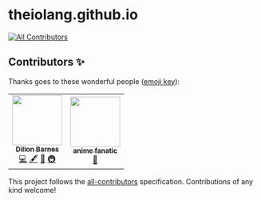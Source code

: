 # theiolang.github.io
<!-- ALL-CONTRIBUTORS-BADGE:START - Do not remove or modify this section -->
[![All Contributors](https://img.shields.io/badge/all_contributors-2-orange.svg?style=flat-square)](#contributors-)
<!-- ALL-CONTRIBUTORS-BADGE:END -->

## Contributors ✨

Thanks goes to these wonderful people ([emoji key](https://allcontributors.org/docs/en/emoji-key)):

<!-- ALL-CONTRIBUTORS-LIST:START - Do not remove or modify this section -->
<!-- prettier-ignore-start -->
<!-- markdownlint-disable -->
<table>
  <tr>
    <td align="center"><a href="https://dillonb07.is-a.dev"><img src="https://avatars.githubusercontent.com/u/83948303?v=4?s=100" width="100px;" alt=""/><br /><sub><b>Dillon Barnes</b></sub></a><br /><a href="https://github.com/TheIoLang/theiolang.github.io/commits?author=DillonB07" title="Code">💻</a> <a href="#content-DillonB07" title="Content">🖋</a> <a href="#design-DillonB07" title="Design">🎨</a> <a href="#infra-DillonB07" title="Infrastructure (Hosting, Build-Tools, etc)">🚇</a></td>
    <td align="center"><a href="http://jbloves27.repl.co"><img src="https://avatars.githubusercontent.com/u/76911308?v=4?s=100" width="100px;" alt=""/><br /><sub><b>anime fanatic</b></sub></a><br /><a href="#projectManagement-JBYT27" title="Project Management">📆</a></td>
  </tr>
</table>

<!-- markdownlint-restore -->
<!-- prettier-ignore-end -->

<!-- ALL-CONTRIBUTORS-LIST:END -->

This project follows the [all-contributors](https://github.com/all-contributors/all-contributors) specification. Contributions of any kind welcome!